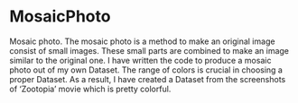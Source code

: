 # MosaicPhoto
 Mosaic photo. The mosaic photo is a method to make an original image consist of small images. These small parts are combined to make an image similar to the original one. I have written the code to produce a mosaic photo out of my own Dataset. The range of colors is crucial in choosing a proper Dataset. As a result, I have created a Dataset from the screenshots of ‘Zootopia’ movie which is pretty colorful.
